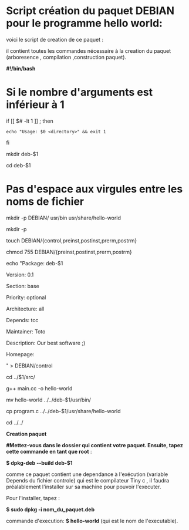Script création du paquet DEBIAN pour le programme hello world:
===============================================================


voici le script de creation de ce paquet :

il contient toutes les commandes nécessaire à la creation du paquet (arboresence , compilation ,construction paquet).



**#!/bin/bash**

# Si le nombre d'arguments est inférieur à 1

if [[ $# -lt 1 ]] ; then

	echo "Usage: $0 <directory>" && exit 1
fi

mkdir deb-$1

cd deb-$1

# Pas d'espace aux virgules entre les noms de fichier

mkdir -p DEBIAN/ usr/bin usr/share/hello-world

mkdir -p

touch DEBIAN/{control,preinst,postinst,prerm,postrm}

chmod 755 DEBIAN/{preinst,postinst,prerm,postrm}

echo "Package: deb-$1

Version: 0.1

Section: base

Priority: optional

Architecture: all

Depends: tcc

Maintainer: Toto

Description: Our best software ;)

Homepage:

" > DEBIAN/control

cd ../$1/src/

g++ main.cc -o hello-world

mv hello-world ../../deb-$1/usr/bin/

cp program.c ../../deb-$1/usr/share/hello-world

cd ../../

**Creation paquet**

**#Mettez-vous dans le dossier qui contient votre paquet. Ensuite, tapez cette commande en tant que root** :

**$ dpkg-deb --build deb-$1**



comme ce paquet contient une dependance à l'exécution (variable Depends du fichier controle) qui est le compilateur Tiny c , il faudra préalablement l'installer sur sa machine pour pouvoir l'executer.


Pour l'installer, tapez :

**$ sudo dpkg -i nom_du_paquet.deb**

commande d'execution: **$ hello-world** (qui est le nom de l'executable).

